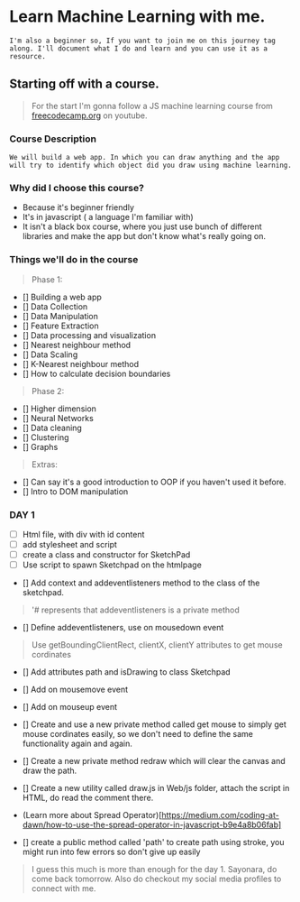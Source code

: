 # Learn Machine Learning with me.

```
I'm also a beginner so, If you want to join me on this journey tag along. I'll document what I do and learn and you can use it as a resource.
```
## Starting off with a course.

> For the start I'm gonna follow a JS machine learning course from [freecodecamp.org](https://www.youtube.com/watch?v=vDDjtwQDw2k&t=1955s) on youtube.


### Course Description
```
We will build a web app. In which you can draw anything and the app will try to identify which object did you draw using machine learning.
```

### Why did I choose this course?
- Because it's beginner friendly
- It's in javascript ( a language I'm familiar with)
- It isn't a black box course, where you just use bunch of different libraries and make the app but don't know what's really going on.

### Things we'll do in the course
> Phase 1:
- [] Building a web app
- [] Data Collection
- [] Data Manipulation
- [] Feature Extraction
- [] Data processing and visualization
- [] Nearest neighbour method
- [] Data Scaling
- [] K-Nearest neighbour method
- [] How to calculate decision boundaries

> Phase 2:

- [] Higher dimension
- [] Neural Networks
- [] Data cleaning
- [] Clustering
- [] Graphs

> Extras:
- [] Can say it's a good introduction to OOP if you haven't used it before.
- [] Intro to DOM manipulation

### DAY 1

- [ ] Html file, with div with id content
- [ ] add stylesheet and script
- [ ] create a class and constructor for SketchPad
- [ ] Use script to spawn Sketchpad on the htmlpage

- [] Add context and addeventlisteners method to the class of the sketchpad.
> '# represents that addeventlisteners is a private method
- [] Define addeventlisteners, use on mousedown event 
> Use getBoundingClientRect, clientX, clientY attributes to get mouse cordinates
- [] Add attributes path and isDrawing to class Sketchpad
- [] Add on mousemove event
- [] Add on mouseup event

- [] Create and use a new private method called get mouse to simply get mouse cordinates easily, so we don't need to define the same functionality again and again.
- [] Create a new private method redraw which will clear the canvas and draw the path.
- [] Create a new utility called draw.js in Web/js folder, attach the script in HTML, do read the comment there.

- (Learn more about Spread Operator)[https://medium.com/coding-at-dawn/how-to-use-the-spread-operator-in-javascript-b9e4a8b06fab]

- [] create a public method called 'path' to create path using stroke, you might run into few errors so don't give up easily

> I guess this much is more than enough for the day 1. Sayonara, do come back tomorrow. Also do checkout my social media profiles to connect with me. 